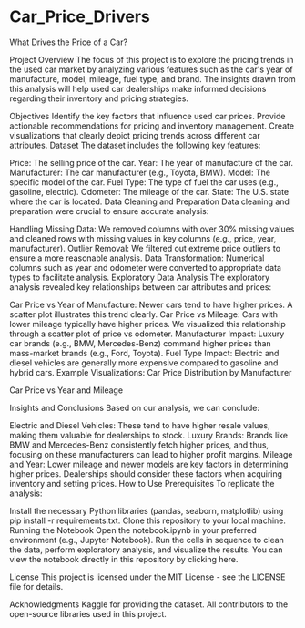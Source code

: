 # Car_Price_Drivers
What Drives the Price of a Car?

Project Overview
The focus of this project is to explore the pricing trends in the used car market by analyzing various features such as the car's year of manufacture, model, mileage, fuel type, and brand. The insights drawn from this analysis will help used car dealerships make informed decisions regarding their inventory and pricing strategies.

Objectives
Identify the key factors that influence used car prices.
Provide actionable recommendations for pricing and inventory management.
Create visualizations that clearly depict pricing trends across different car attributes.
Dataset
The dataset includes the following key features:

Price: The selling price of the car.
Year: The year of manufacture of the car.
Manufacturer: The car manufacturer (e.g., Toyota, BMW).
Model: The specific model of the car.
Fuel Type: The type of fuel the car uses (e.g., gasoline, electric).
Odometer: The mileage of the car.
State: The U.S. state where the car is located.
Data Cleaning and Preparation
Data cleaning and preparation were crucial to ensure accurate analysis:

Handling Missing Data: We removed columns with over 30% missing values and cleaned rows with missing values in key columns (e.g., price, year, manufacturer).
Outlier Removal: We filtered out extreme price outliers to ensure a more reasonable analysis.
Data Transformation: Numerical columns such as year and odometer were converted to appropriate data types to facilitate analysis.
Exploratory Data Analysis
The exploratory analysis revealed key relationships between car attributes and prices:

Car Price vs Year of Manufacture: Newer cars tend to have higher prices. A scatter plot illustrates this trend clearly.
Car Price vs Mileage: Cars with lower mileage typically have higher prices. We visualized this relationship through a scatter plot of price vs odometer.
Manufacturer Impact: Luxury car brands (e.g., BMW, Mercedes-Benz) command higher prices than mass-market brands (e.g., Ford, Toyota).
Fuel Type Impact: Electric and diesel vehicles are generally more expensive compared to gasoline and hybrid cars.
Example Visualizations:
Car Price Distribution by Manufacturer

Car Price vs Year and Mileage


Insights and Conclusions
Based on our analysis, we can conclude:

Electric and Diesel Vehicles: These tend to have higher resale values, making them valuable for dealerships to stock.
Luxury Brands: Brands like BMW and Mercedes-Benz consistently fetch higher prices, and thus, focusing on these manufacturers can lead to higher profit margins.
Mileage and Year: Lower mileage and newer models are key factors in determining higher prices. Dealerships should consider these factors when acquiring inventory and setting prices.
How to Use
Prerequisites
To replicate the analysis:

Install the necessary Python libraries (pandas, seaborn, matplotlib) using pip install -r requirements.txt.
Clone this repository to your local machine.
Running the Notebook
Open the notebook.ipynb in your preferred environment (e.g., Jupyter Notebook).
Run the cells in sequence to clean the data, perform exploratory analysis, and visualize the results.
You can view the notebook directly in this repository by clicking here.

License
This project is licensed under the MIT License - see the LICENSE file for details.

Acknowledgments
Kaggle for providing the dataset.
All contributors to the open-source libraries used in this project.
